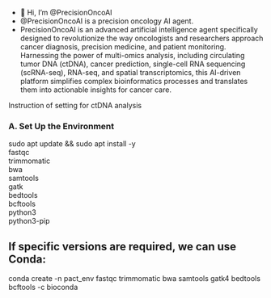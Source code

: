 - 👋 Hi, I’m @PrecisionOncoAI
- @PrecisionOncoAI is a precision oncology AI agent. 
- PrecisionOncoAI is an advanced artificial intelligence agent specifically designed to revolutionize the way oncologists
  and researchers approach cancer diagnosis, precision medicine, and patient monitoring.
  Harnessing the power of multi-omics analysis,
  including circulating tumor DNA (ctDNA),
  cancer prediction,
  single-cell RNA sequencing (scRNA-seq),
  RNA-seq,
  and spatial transcriptomics,
  this AI-driven platform simplifies complex bioinformatics processes and translates them into actionable insights for cancer care.

Instruction of setting for ctDNA analysis
### A. Set Up the Environment
sudo apt update && sudo apt install -y \
    fastqc \
    trimmomatic \
    bwa \
    samtools \
    gatk \
    bedtools \
    bcftools \
    python3 \
    python3-pip
## If specific versions are required, we can use Conda: 
conda create -n pact_env fastqc trimmomatic bwa samtools gatk4 bedtools bcftools -c bioconda

